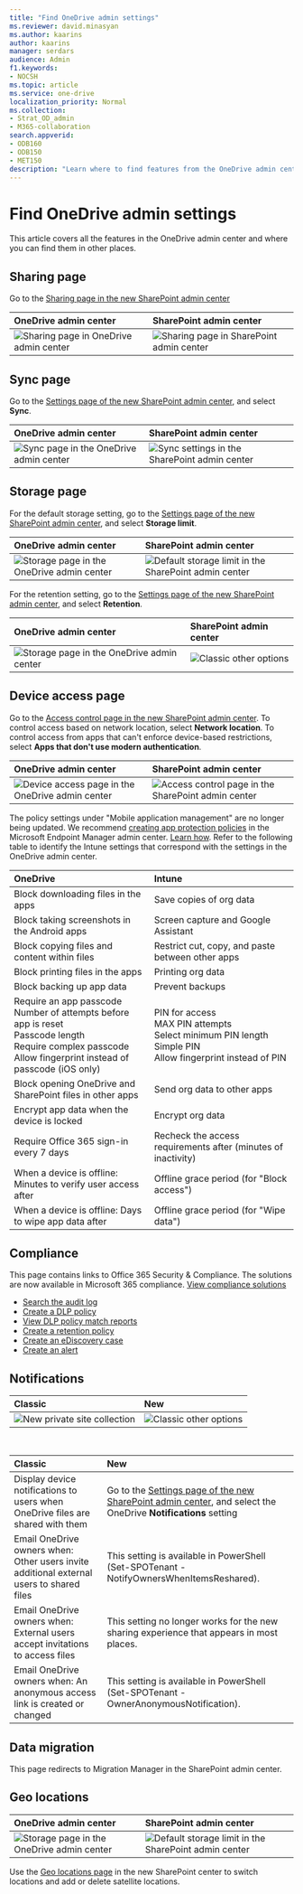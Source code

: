 ```yaml
---
title: "Find OneDrive admin settings"
ms.reviewer: david.minasyan
ms.author: kaarins
author: kaarins
manager: serdars
audience: Admin
f1.keywords:
- NOCSH
ms.topic: article
ms.service: one-drive
localization_priority: Normal
ms.collection: 
- Strat_OD_admin
- M365-collaboration
search.appverid:
- ODB160
- ODB150
- MET150
description: "Learn where to find features from the OneDrive admin center. "
---
```


# Find OneDrive admin settings

This article covers all the features in the OneDrive admin center and where you can find them in other places.

## Sharing page

Go to the [Sharing page in the new SharePoint admin center](https://admin.microsoft.com/sharepoint?page=sharing&modern=true)

| OneDrive admin center | SharePoint admin center |
|:-----|:-----|
|![Sharing page in OneDrive admin center](media/sharing-page.png)|![Sharing page in SharePoint admin center](media/sp-sharing-page.png) |

## Sync page

Go to the [Settings page of the new SharePoint admin center](https://admin.microsoft.com/sharepoint?page=settings&modern=true), and select **Sync**.

| OneDrive admin center | SharePoint admin center |
|:-----|:-----|
|![Sync page in the OneDrive admin center](media/sync-page.png)|![Sync settings in the SharePoint admin center](media/sp-sync-settings.png) |

## Storage page

For the default storage setting, go to the [Settings page of the new SharePoint admin center](https://admin.microsoft.com/sharepoint?page=settings&modern=true), and select **Storage limit**.

| OneDrive admin center | SharePoint admin center |
|:-----|:-----|
|![Storage page in the OneDrive admin center](media/storage-page.png)|![Default storage limit in the SharePoint admin center](media/default-storage-limit.png) |

For the retention setting, go to the [Settings page of the new SharePoint admin center](https://admin.microsoft.com/sharepoint?page=settings&modern=true), and select **Retention**.

| OneDrive admin center | SharePoint admin center |
|:-----|:-----|
|![Storage page in the OneDrive admin center](media/storage-page.png)|![Classic other options](media/sp-retention.png) |

## Device access page

Go to the [Access control page in the new SharePoint admin center](https://admin.microsoft.com/sharepoint?page=accessControl&modern=true). To control access based on network location, select **Network location**. To control access from apps that can't enforce device-based restrictions, select **Apps that don't use modern authentication**.

| OneDrive admin center | SharePoint admin center |
|:-----|:-----|
|![Device access page in the OneDrive admin center](media/device-access.png)|![Access control page in the SharePoint admin center](media/access-control.png) |

The policy settings under "Mobile application management" are no longer being updated. We recommend [creating app protection policies](https://endpoint.microsoft.com/?ref=AdminCenter#blade/Microsoft_Intune_DeviceSettings/AppsMenu/appProtection) in the Microsoft Endpoint Manager admin center. [Learn how](/mem/intune/apps/app-protection-policies). Refer to the following table to identify the Intune settings that correspond with the settings in the OneDrive admin center. 

| OneDrive | Intune |
|:-----|:-----|
|Block downloading files in the apps |Save copies of org data  <br/> |
|Block taking screenshots in the Android apps <br/> |Screen capture and Google Assistant  <br/> |
|Block copying files and content within files <br/> |Restrict cut, copy, and paste between other apps  <br/> |
|Block printing files in the apps <br/> |Printing org data  <br/> |
|Block backing up app data <br/> |Prevent backups  <br/> |
|Require an app passcode <br/>Number of attempts before app is reset <br/>Passcode length <br/>Require complex passcode <br/>Allow fingerprint instead of passcode (iOS only) <br/> |PIN for access  <br/> MAX PIN attempts<br/>Select minimum PIN length<br/>Simple PIN<br/>Allow fingerprint instead of PIN<br/>|
|Block opening OneDrive and SharePoint files in other apps <br/> |Send org data to other apps  <br/> |
|Encrypt app data when the device is locked <br/> |Encrypt org data  <br/> |
|Require Office 365 sign-in every 7 days <br/> |Recheck the access requirements after (minutes of inactivity)  <br/> |
|When a device is offline: Minutes to verify user access after <br/> |Offline grace period (for "Block access")  <br/> |
|When a device is offline: Days to wipe app data after <br/> |Offline grace period (for "Wipe data")  <br/> |

## Compliance

This page contains links to Office 365 Security & Compliance. The solutions are now available in Microsoft 365 compliance. [View compliance solutions](https://compliance.microsoft.com/solutioncatalog)

- [Search the audit log](https://compliance.microsoft.com/auditlogsearch?viewid=Search)
- [Create a DLP policy](https://compliance.microsoft.com/datalossprevention?viewid=policiesn)
- [View DLP policy match reports](https://compliance.microsoft.com/reports/dlppolicymatchesreport)
- [Create a retention policy](https://compliance.microsoft.com/informationgovernance?viewid=retention)
- [Create an eDiscovery case](https://compliance.microsoft.com/classicediscovery)
- [Create an alert](https://compliance.microsoft.com/compliancealerts)


## Notifications

| Classic | New |
|:-----|:-----|
|![New private site collection](media/new-private-site-collection.png)|![Classic other options](media/classic-other-options.png) |

<br/>

| Classic | New |
|:-----|:-----|
|Display device notifications to users when OneDrive files are shared with them <br/> |Go to the [Settings page of the new SharePoint admin center](https://admin.microsoft.com/sharepoint?page=settings&modern=true), and select the OneDrive **Notifications** setting <br/> |
|Email OneDrive owners when: Other users invite additional external users to shared files <br/> |This setting is available in PowerShell (Set-SPOTenant -NotifyOwnersWhenItemsReshared).  <br/> |
|Email OneDrive owners when: External users accept invitations to access files <br/> |This setting no longer works for the new sharing experience that appears in most places.  <br/> |
|Email OneDrive owners when: An anonymous access link is created or changed <br/> |This setting is available in PowerShell (Set-SPOTenant -OwnerAnonymousNotification).  <br/> |

## Data migration

This page redirects to Migration Manager in the SharePoint admin center.

## Geo locations

| OneDrive admin center | SharePoint admin center |
|:-----|:-----|
|![Storage page in the OneDrive admin center](media/storage-page.png)|![Default storage limit in the SharePoint admin center](media/default-storage-limit.png) |

Use the [Geo locations page](https://admin.microsoft.com/sharepoint?page=geoLocations&modern=true) in the new SharePoint center to switch locations and add or delete satellite locations. 


